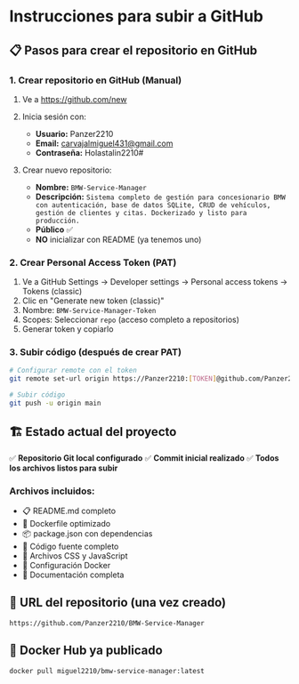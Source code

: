 # Instrucciones para subir a GitHub

## 📋 Pasos para crear el repositorio en GitHub

### 1. Crear repositorio en GitHub (Manual)
1. Ve a https://github.com/new
2. Inicia sesión con:
   - **Usuario:** Panzer2210
   - **Email:** carvajalmiguel431@gmail.com
   - **Contraseña:** Holastalin2210#

3. Crear nuevo repositorio:
   - **Nombre:** `BMW-Service-Manager`
   - **Descripción:** `Sistema completo de gestión para concesionario BMW con autenticación, base de datos SQLite, CRUD de vehículos, gestión de clientes y citas. Dockerizado y listo para producción.`
   - **Público** ✅
   - **NO** inicializar con README (ya tenemos uno)

### 2. Crear Personal Access Token (PAT)
1. Ve a GitHub Settings → Developer settings → Personal access tokens → Tokens (classic)
2. Clic en "Generate new token (classic)"
3. Nombre: `BMW-Service-Manager-Token`
4. Scopes: Seleccionar `repo` (acceso completo a repositorios)
5. Generar token y copiarlo

### 3. Subir código (después de crear PAT)
```bash
# Configurar remote con el token
git remote set-url origin https://Panzer2210:[TOKEN]@github.com/Panzer2210/BMW-Service-Manager.git

# Subir código
git push -u origin main
```

## 🏗️ Estado actual del proyecto

✅ **Repositorio Git local configurado**
✅ **Commit inicial realizado**
✅ **Todos los archivos listos para subir**

### Archivos incluidos:
- 📋 README.md completo
- 🐳 Dockerfile optimizado
- 📦 package.json con dependencias
- 🚗 Código fuente completo
- 🎨 Archivos CSS y JavaScript
- 🔧 Configuración Docker
- 📝 Documentación completa

## 🔗 URL del repositorio (una vez creado)
`https://github.com/Panzer2210/BMW-Service-Manager`

## 🐳 Docker Hub ya publicado
`docker pull miguel2210/bmw-service-manager:latest`